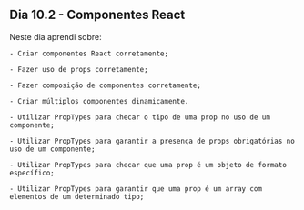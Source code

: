## Dia 10.2 - Componentes React

Neste dia aprendi sobre:

    - Criar componentes React corretamente;
    
    - Fazer uso de props corretamente;
    
    - Fazer composição de componentes corretamente;
    
    - Criar múltiplos componentes dinamicamente.
    
    - Utilizar PropTypes para checar o tipo de uma prop no uso de um componente;
    
    - Utilizar PropTypes para garantir a presença de props obrigatórias no uso de um componente;
    
    - Utilizar PropTypes para checar que uma prop é um objeto de formato específico;
    
    - Utilizar PropTypes para garantir que uma prop é um array com elementos de um determinado tipo;